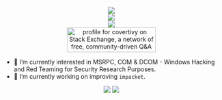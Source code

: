 <p align="center" width="100%">
  <img src="https://capsule-render.vercel.app/api?type=venom&height=300&color=gradient&text=🐱‍👤Covert%20Ivy🌿">
  <br />
  <img src="https://github-readme-stats.vercel.app/api?username=covertivy&show_icons=true&theme=radical&show_owner=true&show=reviews,discussions_started,discussions_answered,prs_merged,prs_merged_percentage">
  <br />
  <img src="https://github-readme-stats.vercel.app/api/top-langs/?username=covertivy&layout=compact&theme=radical">
  <br />
  <a href="https://stackexchange.com/users/19108462" align="center"><img src="https://stackexchange.com/users/flair/19108462.png?theme=dark" width="208" height="58" alt="profile for covertivy on Stack Exchange, a network of free, community-driven Q&amp;A sites" title="profile for covertivy on Stack Exchange, a network of free, community-driven Q&amp;A sites"></a>
  <br />
</p>

- 🌱 I’m currently interested in MSRPC, COM & DCOM - Windows Hacking and Red Teaming for Security Research Purposes.
- 🔭 I’m currently working on improving `impacket`.

<p align="center" width="100%">
  <img src="https://img.shields.io/badge/gav-no-purple">
  <img src="https://capsule-render.vercel.app/api?type=waving&height=150&color=gradient&section=footer&reversal=false">
</p>

